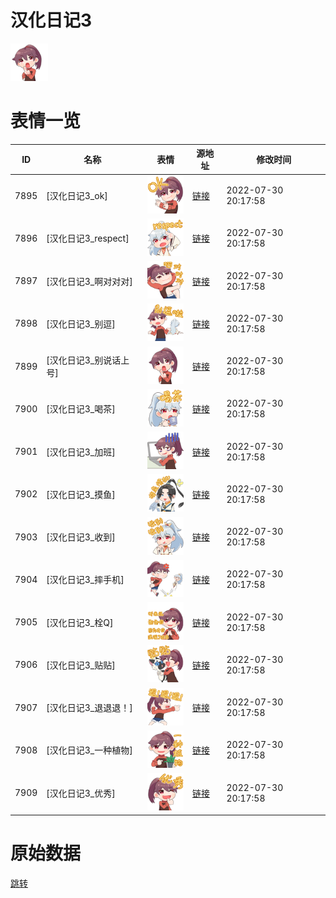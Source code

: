 # 汉化日记3

<img src="./cover.png" height="60" alt="cover" />

# 表情一览

|ID|名称|表情|源地址|修改时间|
|----|----|----|----|----|
|7895|[汉化日记3_ok]|<img src="./pic/007895_%5B汉化日记3_ok%5D.png" height="60" alt="ok"/>|[链接](http://i0.hdslb.com/bfs/emote/992f6e42c9c553c25c3e46dc08cd39605d715e71.png)|2022-07-30 20:17:58|
|7896|[汉化日记3_respect]|<img src="./pic/007896_%5B汉化日记3_respect%5D.png" height="60" alt="respect"/>|[链接](http://i0.hdslb.com/bfs/emote/bc6da7afb24d62b07f5bd76b7fd6ad9ecbf16e82.png)|2022-07-30 20:17:58|
|7897|[汉化日记3_啊对对对]|<img src="./pic/007897_%5B汉化日记3_啊对对对%5D.png" height="60" alt="啊对对对"/>|[链接](http://i0.hdslb.com/bfs/emote/37003d825e06f98d7abb2399ef2b6c969511e820.png)|2022-07-30 20:17:58|
|7898|[汉化日记3_别逗]|<img src="./pic/007898_%5B汉化日记3_别逗%5D.png" height="60" alt="别逗"/>|[链接](http://i0.hdslb.com/bfs/emote/577c4ec57d83983e68815c742ab70e48560e969e.png)|2022-07-30 20:17:58|
|7899|[汉化日记3_别说话上号]|<img src="./pic/007899_%5B汉化日记3_别说话上号%5D.png" height="60" alt="别说话上号"/>|[链接](http://i0.hdslb.com/bfs/emote/ec62c494fde06b874283980e4df986a98777f105.png)|2022-07-30 20:17:58|
|7900|[汉化日记3_喝茶]|<img src="./pic/007900_%5B汉化日记3_喝茶%5D.png" height="60" alt="喝茶"/>|[链接](http://i0.hdslb.com/bfs/emote/796c025ef9e46d4f65df95b4718821dcd83446ce.png)|2022-07-30 20:17:58|
|7901|[汉化日记3_加班]|<img src="./pic/007901_%5B汉化日记3_加班%5D.png" height="60" alt="加班"/>|[链接](http://i0.hdslb.com/bfs/emote/e377d362937fe32f68c0b4b507fba272e8916d3b.png)|2022-07-30 20:17:58|
|7902|[汉化日记3_摸鱼]|<img src="./pic/007902_%5B汉化日记3_摸鱼%5D.png" height="60" alt="摸鱼"/>|[链接](http://i0.hdslb.com/bfs/emote/f9142ab98474f85111b6dca04c0ecb81d2758e46.png)|2022-07-30 20:17:58|
|7903|[汉化日记3_收到]|<img src="./pic/007903_%5B汉化日记3_收到%5D.png" height="60" alt="收到"/>|[链接](http://i0.hdslb.com/bfs/emote/b4839eb555c292470b5e52a6f60c423779169638.png)|2022-07-30 20:17:58|
|7904|[汉化日记3_摔手机]|<img src="./pic/007904_%5B汉化日记3_摔手机%5D.png" height="60" alt="摔手机"/>|[链接](http://i0.hdslb.com/bfs/emote/0f652073ef255901214912290fb64192f1e4e98f.png)|2022-07-30 20:17:58|
|7905|[汉化日记3_栓Q]|<img src="./pic/007905_%5B汉化日记3_栓Q%5D.png" height="60" alt="栓Q"/>|[链接](http://i0.hdslb.com/bfs/emote/bc5c2fda1341452b08c53268ceb88992a6b54b2b.png)|2022-07-30 20:17:58|
|7906|[汉化日记3_贴贴]|<img src="./pic/007906_%5B汉化日记3_贴贴%5D.png" height="60" alt="贴贴"/>|[链接](http://i0.hdslb.com/bfs/emote/5883ad9323074134722aab25fe0d6365c7f6715b.png)|2022-07-30 20:17:58|
|7907|[汉化日记3_退退退！]|<img src="./pic/007907_%5B汉化日记3_退退退！%5D.png" height="60" alt="退退退！"/>|[链接](http://i0.hdslb.com/bfs/emote/b52ddd7da57975f3f872f8cc94b4ab63158f9ada.png)|2022-07-30 20:17:58|
|7908|[汉化日记3_一种植物]|<img src="./pic/007908_%5B汉化日记3_一种植物%5D.png" height="60" alt="一种植物"/>|[链接](http://i0.hdslb.com/bfs/emote/8f1ca3aeb556b6cc3e5e8132c5d409521392b768.png)|2022-07-30 20:17:58|
|7909|[汉化日记3_优秀]|<img src="./pic/007909_%5B汉化日记3_优秀%5D.png" height="60" alt="优秀"/>|[链接](http://i0.hdslb.com/bfs/emote/23e53fce4dd5847ee5c91b01f8cc18bf0f88f51d.png)|2022-07-30 20:17:58|

# 原始数据

[跳转](./raw.json)

